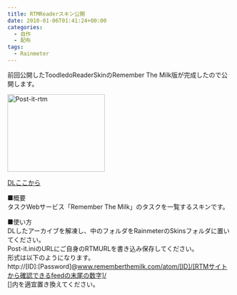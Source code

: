 ```yaml
---
title: RTMReaderスキン公開
date: 2010-01-06T01:41:24+00:00
categories:
  - 自作
  - 配布
tags:
  - Rainmeter
---
```

前回公開したToodledoReaderSkinのRemember The Milk版が完成したので公開します。

[<img loading="lazy" src="http://farm5.static.flickr.com/4022/4212929564_ca711bacf0_m.jpg" width="218" height="174" alt="Post-it-rtm" />][1]

[DLここから][2]

■概要  
タスクWebサービス「Remember The Milk」のタスクを一覧するスキンです。

■使い方  
DLしたアーカイブを解凍し、中のフォルダをRainmeterのSkinsフォルダに置いてください。  
Post-it.iniのURLにご自身のRTMURLを書き込み保存してください。  
形式は以下のようになります。  
http://[ID]:[Password]@www.rememberthemilk.com/atom/[ID]/[RTMサイトから確認できるfeedの末尾の数字]/  
[]内を適宜置き換えてください。

 [1]: http://www.flickr.com/photos/41082249@N07/4212929564/ "Post-it-rtm by aki1984, on Flickr"
 [2]: https://www.sugarsync.com/pf/D600431_728423_607905
